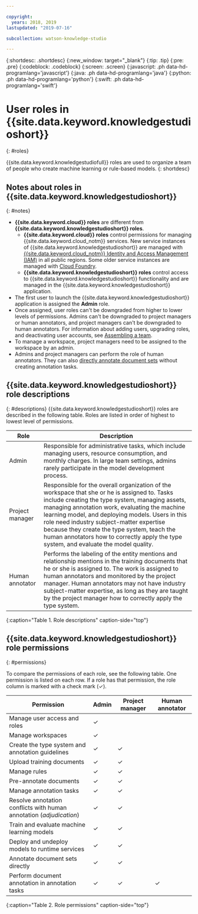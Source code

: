 ```yaml
---

copyright:
  years: 2018, 2019
lastupdated: "2019-07-16"

subcollection: watson-knowledge-studio

---
```


{:shortdesc: .shortdesc}
{:new_window: target="_blank"}
{:tip: .tip}
{:pre: .pre}
{:codeblock: .codeblock}
{:screen: .screen}
{:javascript: .ph data-hd-programlang='javascript'}
{:java: .ph data-hd-programlang='java'}
{:python: .ph data-hd-programlang='python'}
{:swift: .ph data-hd-programlang='swift'}

# User roles in {{site.data.keyword.knowledgestudioshort}}
{: #roles}

{{site.data.keyword.knowledgestudiofull}} roles are used to organize a team of people who create machine learning or rule-based models.
{: shortdesc}

## Notes about roles in {{site.data.keyword.knowledgestudioshort}}
{: #notes}

- **{{site.data.keyword.cloud}} roles** are different from **{{site.data.keyword.knowledgestudioshort}} roles**.
  - **{{site.data.keyword.cloud}} roles** control permissions for managing {{site.data.keyword.cloud_notm}} services. New service instances of {{site.data.keyword.knowledgestudioshort}} are managed with [{{site.data.keyword.cloud_notm}} Identity and Access Management (IAM)](https://{DomainName}/docs/iam) in all public regions. Some older service instances are managed with [Cloud Foundry](https://{DomainName}/docs/iam?topic=iam-cfaccess).
  - **{{site.data.keyword.knowledgestudioshort}} roles** control access to {{site.data.keyword.knowledgestudioshort}} functionality and are managed in the {{site.data.keyword.knowledgestudioshort}} application.
- The first user to launch the {{site.data.keyword.knowledgestudioshort}} application is assigned the **Admin** role.
- Once assigned, user roles can't be downgraded from higher to lower levels of permissions. Admins can't be downgraded to project managers or human annotators, and project managers can't be downgraded to human annotators. For information about adding users, upgrading roles, and deactivating user accounts, see [Assembling a team](/docs/services/watson-knowledge-studio?topic=watson-knowledge-studio-team).
- To manage a workspace, project managers need to be assigned to the workspace by an admin.
- Admins and project managers can perform the role of human annotators. They can also [directly annotate document sets](/docs/services/watson-knowledge-studio?topic=watson-knowledge-studio-annotating-document-sets-directly) without creating annotation tasks.

## {{site.data.keyword.knowledgestudioshort}} role descriptions
{: #descriptions}
{{site.data.keyword.knowledgestudioshort}} roles are described in the following table. Roles are listed in order of highest to lowest level of permissions.

| Role | Description |
|------|-------------|
| Admin | Responsible for administrative tasks, which include managing users, resource consumption, and monthly charges. In large team settings, admins rarely participate in the model development process.
| Project manager | Responsible for the overall organization of the workspace that she or he is assigned to. Tasks include creating the type system, managing assets, managing annotation work, evaluating the machine learning model, and deploying models. Users in this role need industry subject-matter expertise because they create the type system, teach the human annotators how to correctly apply the type system, and evaluate the model quality. |
| Human annotator | Performs the labeling of the entity mentions and relationship mentions in the training documents that he or she is assigned to. The work is assigned to human annotators and monitored by the project manager. Human annotators may not have industry subject-matter expertise, as long as they are taught by the project manager how to correctly apply the type system. |
{:caption="Table 1. Role descriptions" caption-side="top"}

## {{site.data.keyword.knowledgestudioshort}} role permissions
{: #permissions}

To compare the permissions of each role, see the following table. One permission is listed on each row. If a role has that permission, the role column is marked with a check mark (&checkmark;).

| Permission | Admin | Project manager | Human annotator |
|------------|-------|-----------------|-----------------|
| Manage user access and roles | &checkmark; |  |  |
| Manage workspaces | &checkmark; |  |  |
| Create the type system and annotation guidelines | &checkmark; | &checkmark; |  |
| Upload training documents | &checkmark; | &checkmark; |  |
| Manage rules | &checkmark; | &checkmark; |  |
| Pre-annotate documents | &checkmark; | &checkmark; |  |
| Manage annotation tasks | &checkmark; | &checkmark; |  |
| Resolve annotation conflicts with human annotation (*adjudication*) | &checkmark; | &checkmark; |  |
| Train and evaluate machine learning models | &checkmark; | &checkmark; |  |
| Deploy and undeploy models to runtime services | &checkmark; | &checkmark; |  |
| Annotate document sets directly | &checkmark; | &checkmark; | |
| Perform document annotation in annotation tasks | &checkmark; | &checkmark; | &checkmark; |
{:caption="Table 2. Role permissions" caption-side="top"}
